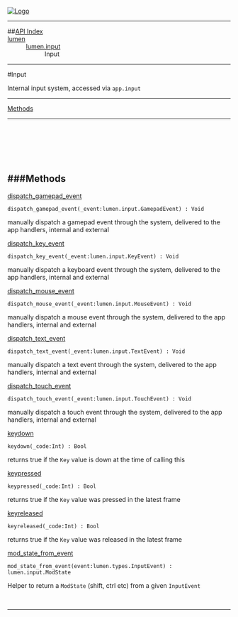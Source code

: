 
[![Logo](../../../images/logo.png)](../../../index.html)

---


##[API Index](../../../api/index.html#lumen.input)   
[lumen](../)     
&emsp;&emsp;&emsp;[lumen.input](./)   
&emsp;&emsp;&emsp;&emsp;&emsp;&emsp;Input

---

#Input

Internal input system, accessed via `app.input`

---


[Methods](#Methods)   


---

&nbsp;   

&nbsp;   

&nbsp;   

<a class="lift" name="Methods" ></a>
###Methods   
---
<a class="lift" name="dispatch_gamepad_event" href="#dispatch_gamepad_event">dispatch_gamepad_event</a>



`dispatch_gamepad_event(_event:lumen.input.GamepadEvent) : Void`

<span class="small_desc_flat"> manually dispatch a gamepad event through the system, delivered to the app handlers, internal and external </span>   

<a class="lift" name="dispatch_key_event" href="#dispatch_key_event">dispatch_key_event</a>



`dispatch_key_event(_event:lumen.input.KeyEvent) : Void`

<span class="small_desc_flat"> manually dispatch a keyboard event through the system, delivered to the app handlers, internal and external </span>   

<a class="lift" name="dispatch_mouse_event" href="#dispatch_mouse_event">dispatch_mouse_event</a>



`dispatch_mouse_event(_event:lumen.input.MouseEvent) : Void`

<span class="small_desc_flat"> manually dispatch a mouse event through the system, delivered to the app handlers, internal and external </span>   

<a class="lift" name="dispatch_text_event" href="#dispatch_text_event">dispatch_text_event</a>



`dispatch_text_event(_event:lumen.input.TextEvent) : Void`

<span class="small_desc_flat"> manually dispatch a text event through the system, delivered to the app handlers, internal and external </span>   

<a class="lift" name="dispatch_touch_event" href="#dispatch_touch_event">dispatch_touch_event</a>



`dispatch_touch_event(_event:lumen.input.TouchEvent) : Void`

<span class="small_desc_flat"> manually dispatch a touch event through the system, delivered to the app handlers, internal and external </span>   

<a class="lift" name="keydown" href="#keydown">keydown</a>



`keydown(_code:Int) : Bool`

<span class="small_desc_flat"> returns true if the `Key` value is down at the time of calling this </span>   

<a class="lift" name="keypressed" href="#keypressed">keypressed</a>



`keypressed(_code:Int) : Bool`

<span class="small_desc_flat"> returns true if the `Key` value was pressed in the latest frame </span>   

<a class="lift" name="keyreleased" href="#keyreleased">keyreleased</a>



`keyreleased(_code:Int) : Bool`

<span class="small_desc_flat"> returns true if the `Key` value was released in the latest frame </span>   

<a class="lift" name="mod_state_from_event" href="#mod_state_from_event">mod_state_from_event</a>



`mod_state_from_event(event:lumen.types.InputEvent) : lumen.input.ModState`

<span class="small_desc_flat"> Helper to return a `ModState` (shift, ctrl etc) from a given `InputEvent` </span>   



&nbsp;
&nbsp;
&nbsp;

---  


&nbsp;   
&nbsp;   